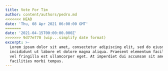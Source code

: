 ```yaml
---
title: Vote For Tim
author: content/authors/pedro.md
<<<<<<< HEAD
date: 'Thu, 08 Apr 2021 06:00:00 GMT'
=======
date: '2021-04-15T00:00:00.000Z'
>>>>>>> 9d77e770 (wip...simplify date format)
excerpt: >-
  Lorem ipsum dolor sit amet, consectetur adipiscing elit, sed do eiusmod tempor
  incididunt ut labore et dolore magna aliqua. Praesent elementum facilisis leo
  vel fringilla est ullamcorper eget. At imperdiet dui accumsan sit amet nulla
  facilities morbi tempus.
---
```


